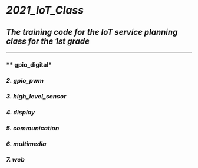 # *2021_IoT_Class*
## ***The training code for the IoT service planning class for the 1st grade***
---
### ** gpio_digital*
### *2. gpio_pwm*
### *3. high_level_sensor*
### *4. display*
### *5. communication*
### *6. multimedia*
### *7. web*
